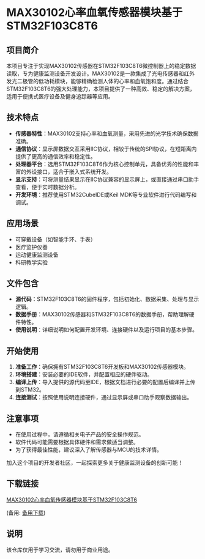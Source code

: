 # MAX30102心率血氧传感器模块基于STM32F103C8T6

## 项目简介

本项目专注于实现MAX30102传感器在STM32F103C8T6微控制器上的稳定数据读取，专为健康监测设备开发设计。MAX30102是一款集成了光电传感器和红外发光二极管的低功耗模块，能够精确检测人体的心率和血氧饱和度。通过结合STM32F103C8T6的强大处理能力，本项目提供了一种高效、稳定的解决方案，适用于便携式医疗设备及健身追踪器等应用。

## 技术特点

- **传感器特性**：MAX30102支持心率和血氧测量，采用先进的光学技术确保数据准确。
- **通信协议**：显示屏数据交互采用IIC协议，相较于传统的SPI协议，在短距离内提供了更高的通信效率和稳定性。
- **处理器平台**：选用STM32F103C8T6作为核心控制单元，具备优秀的性能和丰富的外设接口，适合于嵌入式系统开发。
- **显示支持**：可将测量结果显示在IIC协议兼容的显示屏上，或直接通过串口助手查看，便于实时数据分析。
- **开发环境**：推荐使用STM32CubeIDE或Keil MDK等专业软件进行代码编写和调试。

## 应用场景

- 可穿戴设备（如智能手环、手表）
- 医疗监护仪器
- 运动健康监测设备
- 科研教学实验

## 文件包含

- **源代码**：STM32F103C8T6的固件程序，包括初始化、数据采集、处理与显示逻辑。
- **数据手册**：MAX30102传感器和STM32F103C8T6的数据手册，帮助理解硬件特性。
- **使用说明**：详细说明如何配置开发环境、连接硬件以及运行项目的基本步骤。

## 开始使用

1. **准备工作**：确保拥有STM32F103C8T6开发板和MAX30102传感器模块。
2. **环境搭建**：安装必要的IDE软件，并配置相应的硬件驱动。
3. **编译上传**：导入提供的源代码至IDE，根据文档进行必要的配置后编译并上传到STM32。
4. **连接测试**：按照使用说明连接硬件，通过显示屏或串口助手观察数据输出。

## 注意事项

- 在使用过程中，请遵循相关电子产品的安全操作规范。
- 软件代码可能需要根据具体硬件和需求做适当调整。
- 为了获得最佳性能，建议深入了解传感器与MCU的技术详情。

加入这个项目的开发者社区，一起探索更多关于健康监测设备的创新可能！

## 下载链接
[MAX30102心率血氧传感器模块基于STM32F103C8T6](https://pan.quark.cn/s/b668df9f87a5) 

(备用: [备用下载](https://pan.baidu.com/s/1hPctz1u_O2FF03HahNX1Hw?pwd=gs0z))

## 说明

该仓库仅用于学习交流，请勿用于商业用途。
